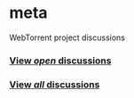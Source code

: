 # meta
WebTorrent project discussions

### [View *open* discussions](https://github.com/webtorrent/meta/issues)
### [View *all* discussions](https://github.com/webtorrent/meta/issues?utf8=%E2%9C%93&q=is%3Aissue)
